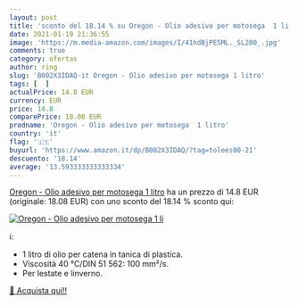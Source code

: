 ```yaml
---
layout: post
title: 'sconto del 18.14 % su Oregon - Olio adesivo per motosega  1 li  '
date: 2021-01-19 21:36:55
image: 'https://m.media-amazon.com/images/I/41hdBjPE5ML._SL200_.jpg'
comments: true
category: ofertas
author: ring
slug: 'B002X3IDAQ-it Oregon - Olio adesivo per motosega 1 litro'
tags: [  ]
actualPrice: 14.8 EUR
currency: EUR
price: 14.8
comparePrice: 18.08 EUR
prodname: 'Oregon - Olio adesivo per motosega  1 litro'
country: 'it'
flag: '🇮🇹'
buyurl: 'https://www.amazon.it/dp/B002X3IDAQ/?tag=tolees00-21'
descuento: '18.14'
average: '13.593333333333334'
---
```


[Oregon - Olio adesivo per motosega  1 litro](https://www.amazon.it/dp/B002X3IDAQ/?tag=tolees00-21) ha un prezzo di 14.8 EUR (originale: 18.08 EUR) con uno sconto del 18.14 % sconto qui:

[![Oregon - Olio adesivo per motosega  1 li](https://m.media-amazon.com/images/I/41hdBjPE5ML._SL200_.jpg)](https://www.amazon.it/dp/B002X3IDAQ/?tag=tolees00-21)

ℹ️:

- 1 litro di olio per catena in tanica di plastica.
- Viscosità 40 °C/DIN 51 562: 100 mm²/s.
- Per lestate e linverno.

[🛒 Acquista qui!!](https://www.amazon.it/dp/B002X3IDAQ/?tag=tolees00-21)
